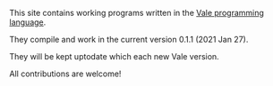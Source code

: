 This site contains working programs written in the [Vale programming language](https://vale.dev/).

They compile and work in the current version 0.1.1 (2021 Jan 27).

They will be kept uptodate which each new Vale version.

All contributions are welcome!